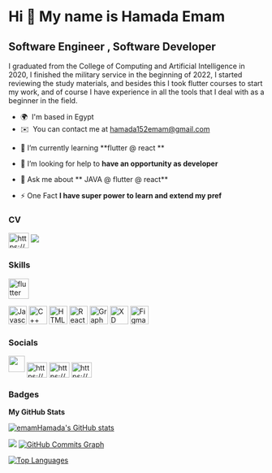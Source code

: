Hi 👋 My name is Hamada Emam
============================

Software Engineer , Software Developer 
-------------------------------------

I graduated from the College of Computing and Artificial Intelligence in 2020, I finished the military service in the beginning of 2022, I started reviewing the study materials, and besides this I took flutter courses to start my work, and of course I have experience in all the tools that I deal with as a beginner in the field.

* 🌍  I'm based in Egypt
* ✉️  You can contact me at [hamada152emam@gmail.com](mailto:hamada152emam@gmail.com )
<!--   I'm learning Flutter Development -->

* 🧠 I’m currently learning **flutter @ react **

- 🤝 I’m looking for help to **have an opportunity as developer**

<!-- - 👨‍💻 All of my projects are available at [willbe.hamada.com](willbe.hamada.com) -->

- 💬 Ask me about ** JAVA @ flutter @ react**

<!-- - 📫 How to reach me **hamada152emam@gmail.com** -->
<!-- 
- 📄 Know about my experiences [https://drive.google.com/file/d/1uOm_gUhDc_N_LrP4GIR1vyV7UFNf4Uno/view?usp=sharing](https://drive.google.com/file/d/1uOm_gUhDc_N_LrP4GIR1vyV7UFNf4Uno/view?usp=sharing) -->

- ⚡ One Fact **I have super power to learn and extend my pref**

### CV 
<a href="https://linkedin.com/in/https://www.linkedin.com/in/hamada-emam-ab5042227" target="blank"><img align="center" src="https://images.unsplash.com/photo-1516397281156-ca07cf9746fc?ixlib=rb-1.2.1&ixid=MnwxMjA3fDB8MHxwaG90by1wYWdlfHx8fGVufDB8fHx8&auto=format&fit=crop&w=2070&q=80" alt="https://www.linkedin.com/in/hamada-emam-ab5042227" height="30" width="40" /></a>
<a href="https://www.github.com/emamHamada" target="_blank" rel="noreferrer"><img
src="https://img.shields.io/github/followers/emamHamada?logo=github&style=for-the-badge&color=0891b2&labelColor=1c1917" /></a>

### Skills
<p align="left">
<a href="https://flutter.dev" target="_blank" rel="noreferrer"> <img src="https://www.vectorlogo.zone/logos/flutterio/flutterio-icon.svg" alt="flutter" width="40" height="40"/> </a>

<a href="https://developer.mozilla.org/en-US/docs/Web/JavaScript" target="_blank" rel="noreferrer"><img src="https://raw.githubusercontent.com/danielcranney/readme-generator/main/public/icons/skills/javascript-colored.svg" width="36" height="36" alt="Javascript" /></a>
<a href="https://docs.microsoft.com/en-us/cpp/?view=msvc-170" target="_blank" rel="noreferrer"><img src="https://raw.githubusercontent.com/danielcranney/readme-generator/main/public/icons/skills/cplusplus-colored.svg" width="36" height="36" alt="C++" /></a>
<a href="https://developer.mozilla.org/en-US/docs/Glossary/HTML5" target="_blank" rel="noreferrer"><img src="https://raw.githubusercontent.com/danielcranney/readme-generator/main/public/icons/skills/html5-colored.svg" width="36" height="36" alt="HTML5" /></a>
<a href="https://reactjs.org/" target="_blank" rel="noreferrer"><img src="https://raw.githubusercontent.com/danielcranney/readme-generator/main/public/icons/skills/react-colored.svg" width="36" height="36" alt="React" /></a>
<a href="https://graphql.org/" target="_blank" rel="noreferrer"><img src="https://raw.githubusercontent.com/danielcranney/readme-generator/main/public/icons/skills/graphql-colored.svg" width="36" height="36" alt="GraphQL" /></a>
<a href="https://www.adobe.com/uk/products/xd.html" target="_blank" rel="noreferrer"><img src="https://raw.githubusercontent.com/danielcranney/readme-generator/main/public/icons/skills/xd-colored.svg" width="36" height="36" alt="XD" /></a>
<a href="https://www.figma.com/" target="_blank" rel="noreferrer"><img src="https://raw.githubusercontent.com/danielcranney/readme-generator/main/public/icons/skills/figma-colored.svg" width="36" height="36" alt="Figma" /></a>

</p>

### Socials

<p align="left"> <a href="https://www.github.com/emamHamada" target="_blank" rel="noreferrer"><img src="https://raw.githubusercontent.com/danielcranney/readme-generator/main/public/icons/socials/github.svg" width="32" height="32" /></a>
<a href="https://linkedin.com/in/https://www.linkedin.com/in/hamada-emam-ab5042227" target="blank"><img align="center" src="https://raw.githubusercontent.com/rahuldkjain/github-profile-readme-generator/master/src/images/icons/Social/linked-in-alt.svg" alt="https://www.linkedin.com/in/hamada-emam-ab5042227" height="30" width="40" /></a>
<a href="https://codesandbox.com/https://codesandbox.io/u/hamada_emam" target="blank"><img align="center" src="https://raw.githubusercontent.com/rahuldkjain/github-profile-readme-generator/master/src/images/icons/Social/codesandbox.svg" alt="https://codesandbox.io/u/hamada_emam" height="30" width="40" /></a>
<a href="https://fb.com/https://www.facebook.com/profile.php?id=100042257137936" target="blank"><img align="center" src="https://raw.githubusercontent.com/rahuldkjain/github-profile-readme-generator/master/src/images/icons/Social/facebook.svg" alt="https://www.facebook.com/profile.php?id=100042257137936" height="30" width="40" /></a></p>

### Badges

<b>My GitHub Stats</b>

<a href="http://www.github.com/emamHamada"><img src="https://github-readme-stats.vercel.app/api?username=emamHamada&show_icons=true&hide=&count_private=true&title_color=0891b2&text_color=ffffff&icon_color=0891b2&bg_color=1c1917&hide_border=true&show_icons=true" alt="emamHamada's GitHub stats" /></a>

<a href="http://www.github.com/emamHamada"><img src="https://github-readme-streak-stats.herokuapp.com/?user=emamHamada&stroke=ffffff&background=1c1917&ring=0891b2&fire=0891b2&currStreakNum=ffffff&currStreakLabel=0891b2&sideNums=ffffff&sideLabels=ffffff&dates=ffffff&hide_border=true" /></a>
<span>
<a href="http://www.github.com/emamHamada"><img src="https://activity-graph.herokuapp.com/graph?username=emamHamada&bg_color=1c1917&color=ffffff&line=0891b2&point=ffffff&area_color=1c1917&area=true&hide_border=true&custom_title=GitHub%20Commits%20Graph" alt="GitHub Commits Graph" /></a>

<a href="https://github.com/emamHamada" align="left"><img src="https://github-readme-stats.vercel.app/api/top-langs/?username=emamHamada&langs_count=10&title_color=0891b2&text_color=ffffff&icon_color=0891b2&bg_color=1c1917&hide_border=true&locale=en&custom_title=Top%20%Languages" alt="Top Languages" /></a>
  </span>

<!-- <b>Top Repositories</b>

<div width="100%" align="center"></div><br /><br /><br /><br /><br /><br /><br /> -->
